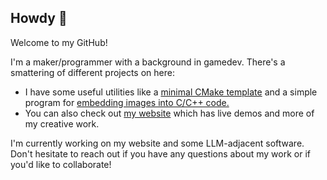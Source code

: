 ## Howdy :turtle:

Welcome to my GitHub! 

I'm a maker/programmer with a background in gamedev. There's a smattering of different projects on here:
 - I have some useful utilities like a [minimal CMake template](https://github.com/danstuff/cmake-starter) and a simple program for [embedding images into C/C++ code.](https://github.com/danstuff/bmp2c)  
 - You can also check out [my website](https://yostlabs.net) which has live demos and more of my creative work.

I'm currently working on my website and some LLM-adjacent software. Don't hesitate to reach out if you have any questions about my work or if you'd like to collaborate! 
